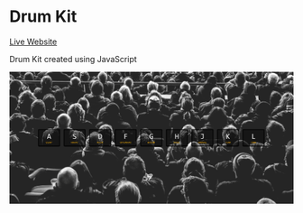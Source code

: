 Drum Kit
========  

[Live Website](https://utkarshpathrabe.github.io/Drum-Kit-JS/)  

Drum Kit created using JavaScript  

![Welcome Page](./assets/welcome_page.png)  